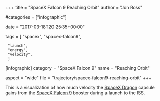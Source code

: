 +++
title = "SpaceX Falcon 9 Reaching Orbit"
author = "Jon Ross"

#categories = ["infographic"]

date = "2017-03-18T20:25:35+00:00"

tags = [
     "spacex",
     "spacex-falcon9",
     
     "launch",
     "energy",
     "velocity",
     ]

[infographic]
category = "SpaceX Falcon 9"
name = "Reaching Orbit"

aspect = "wide"
file = "trajectory/spacex-falcon9-reaching-orbit"
+++

This is a visualization of how much velocity the
[SpaceX Dragon](/tags/spacex-dragon1) capsule gains from the
[SpaceX Falcon 9](/tags/spacex-falcon9) booster during a launch to the
ISS.
